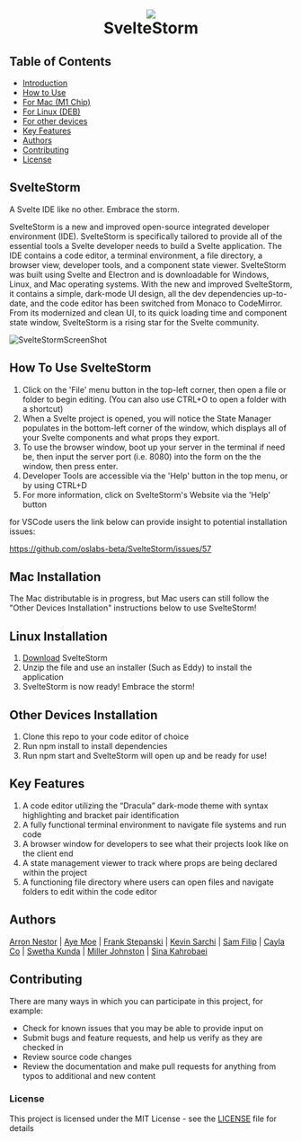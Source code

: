 
<h1 align="center">
 <img src="https://i.imgur.com/PArs3cs.png">
 <br/>
 SvelteStorm
</h1>
 
## Table of Contents
 
- [Introduction](#SvelteStorm)
- [How to Use](#how-to-use-sveltestorm)
- [For Mac (M1 Chip)](#mac-installation)
- [For Linux (DEB)](#linux-installation)
- [For other devices](#other-devices-installation)
- [Key Features](#key-features)
- [Authors](#authors)
- [Contributing](#contributing)
- [License](#license)
 
## SvelteStorm 
 
A Svelte IDE like no other. Embrace the storm.
 
SvelteStorm is a new and improved open-source integrated developer environment (IDE). SvelteStorm is specifically tailored to provide all of the essential tools a Svelte developer needs to build a Svelte application. The IDE contains a code editor, a terminal environment, a file directory, a browser view, developer tools, and a component state viewer. SvelteStorm was built using Svelte and Electron and is downloadable for Windows, Linux, and Mac operating systems. With the new and improved SvelteStorm, it contains a simple, dark-mode UI design, all the dev dependencies up-to-date, and the code editor has been switched from Monaco to CodeMirror. From its modernized and clean UI, to its quick loading time and component state window, SvelteStorm is a rising star for the Svelte community.
 
![SvelteStormScreenShot](https://i.imgur.com/ALjdtDB.gif)

## How To Use SvelteStorm
 
1. Click on the 'File' menu button in the top-left corner, then open a file or folder to begin editing. (You can also use CTRL+O to open a folder with a shortcut)
2. When a Svelte project is opened, you will notice the State Manager populates in the bottom-left corner of the window, which displays all of your Svelte components and what props they export.
3. To use the browser window, boot up your server in the terminal if need be, then input the server port (i.e. 8080) into the form on the the window, then press enter.
4. Developer Tools are accessible via the 'Help' button in the top menu, or by using CTRL+D
5. For more information, click on SvelteStorm's Website via the 'Help' button
 
for VSCode users the link below can provide insight to potential installation issues:
 
https://github.com/oslabs-beta/SvelteStorm/issues/57

## Mac Installation

The Mac distributable is in progress, but Mac users can still follow the "Other Devices Installation" instructions below to use SvelteStorm!

## Linux Installation 

1. [Download](https://s3.amazonaws.com/svelte-storm.com/sveltestorm-v2.0_2.0_amd64.zip) SvelteStorm 
3. Unzip the file and use an installer (Such as Eddy) to install the application
4. SvelteStorm is now ready! Embrace the storm!

## Other Devices Installation

1. Clone this repo to your code editor of choice 
2. Run npm install to install dependencies 
3. Run npm start and SvelteStorm will open up and be ready for use!
 
## Key Features 
1. A code editor utilizing the “Dracula” dark-mode theme with syntax highlighting and bracket pair identification
2. A fully functional terminal environment to navigate file systems and run code
3. A browser window for developers to see what their projects look like on the client end
4. A state management viewer to track where props are being declared within the project
5. A functioning file directory where users can open files and navigate folders to edit within the code editor
 
 
## Authors
 
 [Arron Nestor](https://github.com/Nestar6) | [Aye Moe](https://github.com/ayemmoe) |
 [Frank Stepanski](https://github.com/frankstepanski) | [Kevin Sarchi](https://github.com/Svrchi) |
 [Sam Filip](https://github.com/samfilip) | [Cayla Co](https://github.com/caycodes) | [Swetha Kunda](http://github.com/swethakunda) |
 [Miller Johnston](https://github.com/MillerJ20) | [Sina Kahrobaei](https://github.com/Skaybee)
 
 
## Contributing
There are many ways in which you can participate in this project, for example:
- Check for known issues that you may be able to provide input on
- Submit bugs and feature requests, and help us verify as they are checked in
- Review source code changes
- Review the documentation and make pull requests for anything from typos to additional and new content
 
### License
This project is licensed under the MIT License - see the [LICENSE](LICENSE) file for details
